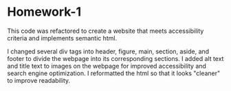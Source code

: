 # Homework-1

This code was refactored to create a website that meets accessibility criteria and implements semantic html.

I changed several div tags into header, figure, main, section, aside, and footer to divide the webpage into its corresponding sections.
I added alt text and title text to images on the webpage for improved accessibility and search engine optimization.
I reformatted the html so that it looks "cleaner" to improve readability. 
